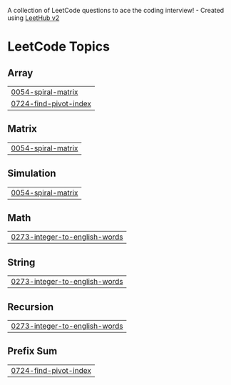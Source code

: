 A collection of LeetCode questions to ace the coding interview! - Created using [LeetHub v2](https://github.com/arunbhardwaj/LeetHub-2.0)
<!---LeetCode Topics Start-->
# LeetCode Topics
## Array
|  |
| ------- |
| [0054-spiral-matrix](https://github.com/anshulkansal121/LeetCode/tree/master/0054-spiral-matrix) |
| [0724-find-pivot-index](https://github.com/anshulkansal121/LeetCode/tree/master/0724-find-pivot-index) |
## Matrix
|  |
| ------- |
| [0054-spiral-matrix](https://github.com/anshulkansal121/LeetCode/tree/master/0054-spiral-matrix) |
## Simulation
|  |
| ------- |
| [0054-spiral-matrix](https://github.com/anshulkansal121/LeetCode/tree/master/0054-spiral-matrix) |
## Math
|  |
| ------- |
| [0273-integer-to-english-words](https://github.com/anshulkansal121/LeetCode/tree/master/0273-integer-to-english-words) |
## String
|  |
| ------- |
| [0273-integer-to-english-words](https://github.com/anshulkansal121/LeetCode/tree/master/0273-integer-to-english-words) |
## Recursion
|  |
| ------- |
| [0273-integer-to-english-words](https://github.com/anshulkansal121/LeetCode/tree/master/0273-integer-to-english-words) |
## Prefix Sum
|  |
| ------- |
| [0724-find-pivot-index](https://github.com/anshulkansal121/LeetCode/tree/master/0724-find-pivot-index) |
<!---LeetCode Topics End-->